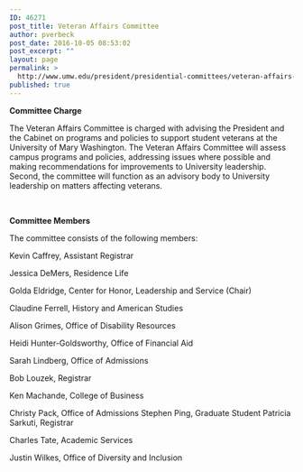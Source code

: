 ```yaml
---
ID: 46271
post_title: Veteran Affairs Committee
author: pverbeck
post_date: 2016-10-05 08:53:02
post_excerpt: ""
layout: page
permalink: >
  http://www.umw.edu/president/presidential-committees/veteran-affairs-committee/
published: true
---
```

<strong>Committee Charge</strong>

The Veteran Affairs Committee is charged with advising the President and the Cabinet on programs and policies to support student veterans at the University of Mary Washington. The Veteran Affairs Committee will assess campus programs and policies, addressing issues where possible and making recommendations for improvements to University leadership. Second, the committee will function as an advisory body to University leadership on matters affecting veterans.

&nbsp;

<strong>Committee Members</strong>

The committee consists of the following members:

Kevin Caffrey, Assistant Registrar

Jessica DeMers, Residence Life

Golda Eldridge, Center for Honor, Leadership and Service (Chair)

Claudine Ferrell, History and American Studies

Alison Grimes, Office of Disability Resources

Heidi Hunter-Goldsworthy, Office of Financial Aid

Sarah Lindberg, Office of Admissions

Bob Louzek, Registrar

Ken Machande, College of Business

Christy Pack, Office of Admissions Stephen Ping, Graduate Student Patricia Sarkuti, Registrar

Charles Tate, Academic Services

Justin Wilkes, Office of Diversity and Inclusion